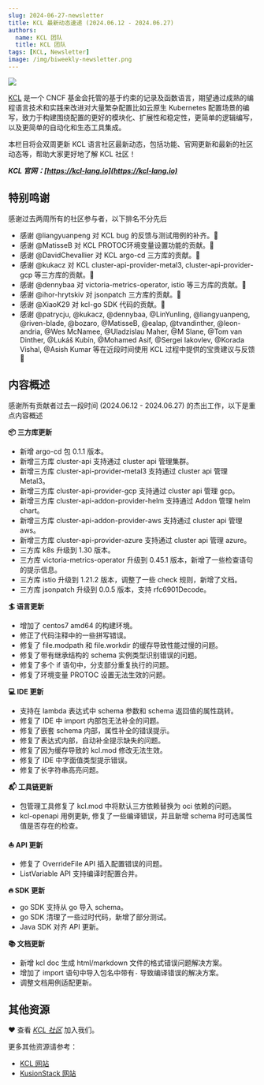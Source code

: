 ```yaml
---
slug: 2024-06-27-newsletter
title: KCL 最新动态速递 (2024.06.12 - 2024.06.27)
authors:
  name: KCL 团队
  title: KCL 团队
tags: [KCL, Newsletter]
image: /img/biweekly-newsletter.png
---
```


![](/img/biweekly-newsletter-zh.png)

[KCL](https://github.com/kcl-lang) 是一个 CNCF 基金会托管的基于约束的记录及函数语言，期望通过成熟的编程语言技术和实践来改进对大量繁杂配置比如云原生 Kubernetes 配置场景的编写，致力于构建围绕配置的更好的模块化、扩展性和稳定性，更简单的逻辑编写，以及更简单的自动化和生态工具集成。

本栏目将会双周更新 KCL 语言社区最新动态，包括功能、官网更新和最新的社区动态等，帮助大家更好地了解 KCL 社区！

**_KCL 官网：[https://kcl-lang.io](https://kcl-lang.io)_**

## 特别鸣谢

感谢过去两周所有的社区参与者，以下排名不分先后

- 感谢 @liangyuanpeng 对 KCL bug 的反馈与测试用例的补齐。🙌
- 感谢 @MatisseB 对 KCL PROTOC环境变量设置功能的贡献。🙌
- 感谢 @DavidChevallier 对 KCL argo-cd 三方库的贡献。🙌
- 感谢 @kukacz 对 KCL cluster-api-provider-metal3, cluster-api-provider-gcp 等三方库的贡献。🙌
- 感谢 @dennybaa 对 victoria-metrics-operator, istio 等三方库的贡献。🙌
- 感谢 @ihor-hrytskiv 对 jsonpatch 三方库的贡献。🙌
- 感谢 @XiaoK29 对 kcl-go SDK 代码的贡献。🙌
- 感谢 @patrycju, @kukacz, @dennybaa, @LinYunling, @liangyuanpeng, @riven-blade, @bozaro, @MatisseB, @ealap, @tvandinther, @leon-andria, @Wes McNamee, @Uladzislau Maher, @M Slane, @Tom van Dinther, @Lukáš Kubín, @Mohamed Asif, @Sergei Iakovlev, @Korada Vishal, @Asish Kumar 等在近段时间使用 KCL 过程中提供的宝贵建议与反馈 🙌

## 内容概述

感谢所有贡献者过去一段时间 (2024.06.12 - 2024.06.27) 的杰出工作，以下是重点内容概述

**📦️ 三方库更新**

- 新增 argo-cd 包 0.1.1 版本。
- 新增三方库 cluster-api 支持通过 cluster api 管理集群。
- 新增三方库 cluster-api-provider-metal3 支持通过 cluster api 管理 Metal3。
- 新增三方库 cluster-api-provider-gcp 支持通过 cluster api 管理 gcp。
- 新增三方库 cluster-api-addon-provider-helm 支持通过 Addon 管理 helm chart。
- 新增三方库 cluster-api-addon-provider-aws 支持通过 cluster api 管理 aws。
- 新增三方库 cluster-api-provider-azure 支持通过 cluster api 管理 azure。
- 三方库 k8s 升级到 1.30 版本。
- 三方库 victoria-metrics-operator 升级到 0.45.1 版本，新增了一些检查语句的提示信息。
- 三方库 istio 升级到 1.21.2 版本，调整了一些 check 规则，新增了文档。
- 三方库 jsonpatch 升级到 0.0.5 版本，支持 rfc6901Decode。
 
**🏄 语言更新**

- 增加了 centos7 amd64 的构建环境。
- 修正了代码注释中的一些拼写错误。
- 修复了 file.modpath 和 file.workdir 的缓存导致性能过慢的问题。
- 修复了带有继承结构的 schema 实例类型识别错误的问题。
- 修复了多个 if 语句中，分支部分重复执行的问题。
- 修复了环境变量 PROTOC 设置无法生效的问题。

**💻 IDE 更新**

- 支持在 lambda 表达式中 schema 参数和 schema 返回值的属性跳转。
- 修复了 IDE 中 import 内部包无法补全的问题。
- 修复了嵌套 schema 内部，属性补全的错误提示。
- 修复了表达式内部，自动补全提示缺失的问题。
- 修复了因为缓存导致的 kcl.mod 修改无法生效。
- 修复了 IDE 中字面值类型提示错误。
- 修复了长字符串高亮问题。

**📬️ 工具链更新**

- 包管理工具修复了 kcl.mod 中将默认三方依赖替换为 oci 依赖的问题。
- kcl-openapi 用例更新, 修复了一些编译错误，并且新增 schema 时可选属性值是否存在的检查。

**⛵️ API 更新**

- 修复了 OverrideFile API 插入配置错误的问题。
- ListVariable API 支持编译时配置合并。

**🔥 SDK 更新**

- go SDK 支持从 go 导入 schema。
- go SDK 清理了一些过时代码，新增了部分测试。
- Java SDK 对齐 API 更新。

**📚️ 文档更新**

- 新增 kcl doc 生成 html/markdown 文件的格式错误问题解决方案。
- 增加了 import 语句中导入包名中带有`-` 导致编译错误的解决方案。
- 调整文档用例适配更新。

## 其他资源

❤️ 查看 _[KCL 社区](https://github.com/kcl-lang/community)_ 加入我们。

更多其他资源请参考：

- [KCL 网站](https://kcl-lang.io/)
- [KusionStack 网站](https://kusionstack.io/)
